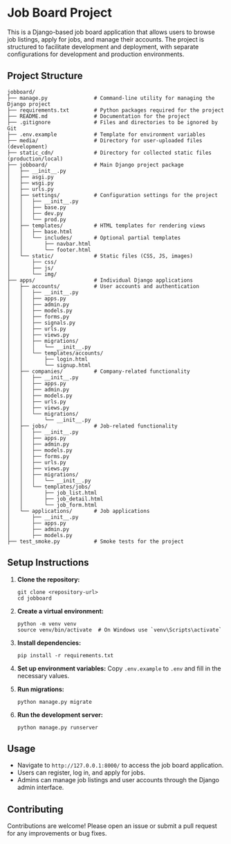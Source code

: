 # Job Board Project

This is a Django-based job board application that allows users to browse job listings, apply for jobs, and manage their accounts. The project is structured to facilitate development and deployment, with separate configurations for development and production environments.

## Project Structure

```
jobboard/
├── manage.py               # Command-line utility for managing the Django project
├── requirements.txt        # Python packages required for the project
├── README.md               # Documentation for the project
├── .gitignore              # Files and directories to be ignored by Git
├── .env.example            # Template for environment variables
├── media/                  # Directory for user-uploaded files (development)
├── static_cdn/             # Directory for collected static files (production/local)
├── jobboard/               # Main Django project package
│   ├── __init__.py
│   ├── asgi.py
│   ├── wsgi.py
│   ├── urls.py
│   ├── settings/           # Configuration settings for the project
│   │   ├── __init__.py
│   │   ├── base.py
│   │   ├── dev.py
│   │   └── prod.py
│   ├── templates/          # HTML templates for rendering views
│   │   ├── base.html
│   │   └── includes/       # Optional partial templates
│   │       ├── navbar.html
│   │       └── footer.html
│   └── static/             # Static files (CSS, JS, images)
│       ├── css/
│       ├── js/
│       └── img/
├── apps/                   # Individual Django applications
│   ├── accounts/           # User accounts and authentication
│   │   ├── __init__.py
│   │   ├── apps.py
│   │   ├── admin.py
│   │   ├── models.py
│   │   ├── forms.py
│   │   ├── signals.py
│   │   ├── urls.py
│   │   ├── views.py
│   │   ├── migrations/
│   │   │   └── __init__.py
│   │   └── templates/accounts/
│   │       ├── login.html
│   │       └── signup.html
│   ├── companies/          # Company-related functionality
│   │   ├── __init__.py
│   │   ├── apps.py
│   │   ├── admin.py
│   │   ├── models.py
│   │   ├── urls.py
│   │   ├── views.py
│   │   └── migrations/
│   │       └── __init__.py
│   ├── jobs/               # Job-related functionality
│   │   ├── __init__.py
│   │   ├── apps.py
│   │   ├── admin.py
│   │   ├── models.py
│   │   ├── forms.py
│   │   ├── urls.py
│   │   ├── views.py
│   │   ├── migrations/
│   │   │   └── __init__.py
│   │   └── templates/jobs/
│   │       ├── job_list.html
│   │       ├── job_detail.html
│   │       └── job_form.html
│   └── applications/       # Job applications
│       ├── __init__.py
│       ├── apps.py
│       ├── admin.py
│       ├── models.py
├── test_smoke.py           # Smoke tests for the project
```

## Setup Instructions

1. **Clone the repository:**
   ```
   git clone <repository-url>
   cd jobboard
   ```

2. **Create a virtual environment:**
   ```
   python -m venv venv
   source venv/bin/activate  # On Windows use `venv\Scripts\activate`
   ```

3. **Install dependencies:**
   ```
   pip install -r requirements.txt
   ```

4. **Set up environment variables:**
   Copy `.env.example` to `.env` and fill in the necessary values.

5. **Run migrations:**
   ```
   python manage.py migrate
   ```

6. **Run the development server:**
   ```
   python manage.py runserver
   ```

## Usage

- Navigate to `http://127.0.0.1:8000/` to access the job board application.
- Users can register, log in, and apply for jobs.
- Admins can manage job listings and user accounts through the Django admin interface.

## Contributing

Contributions are welcome! Please open an issue or submit a pull request for any improvements or bug fixes.